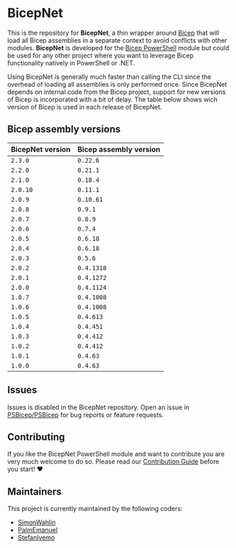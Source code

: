 # BicepNet

This is the repository for **BicepNet**, a thin wrapper around [Bicep](https://github.com/Azure/bicep) that will load all Bicep assemblies in a separate context to avoid conflicts with other modules. **BicepNet** is developed for the [Bicep PowerShell](https://github.com/PSBicep/BicepPowerShell) module but could be used for any other project where you want to leverage Bicep functionality natively in PowerShell or .NET.

Using BicepNet is generally much faster than calling the CLI since the overhead of loading all assemblies is only performed once. Since BicepNet depends on internal code from the Bicep project, support for new versions of Bicep is incorporated with a bit of delay. The table below shows wich version of Bicep is used in each release of BicepNet.

## Bicep assembly versions

| BicepNet version | Bicep assembly version |
| --- | --- |
| `2.3.0` | `0.22.6` |
| `2.2.0` | `0.21.1` |
| `2.1.0` | `0.18.4` |
| `2.0.10` | `0.11.1` |
| `2.0.9` | `0.10.61` |
| `2.0.8` | `0.9.1` |
| `2.0.7` | `0.8.9` |
| `2.0.6` | `0.7.4` |
| `2.0.5` | `0.6.18` |
| `2.0.4` | `0.6.18` |
| `2.0.3` | `0.5.6` |
| `2.0.2` | `0.4.1318` |
| `2.0.1` | `0.4.1272` |
| `2.0.0` | `0.4.1124` |
| `1.0.7` | `0.4.1008` |
| `1.0.6` | `0.4.1008` |
| `1.0.5` | `0.4.613` |
| `1.0.4` | `0.4.451` |
| `1.0.3` | `0.4.412` |
| `1.0.2` | `0.4.412` |
| `1.0.1` | `0.4.63` |
| `1.0.0` | `0.4.63` |

## Issues

Issues is disabled in the BicepNet repository. Open an issue in [PSBicep/PSBicep](https://github.com/PSBicep/PSBicep/issues) for bug reports or feature requests.

## Contributing
If you like the BicepNet PowerShell module and want to contribute you are very much welcome to do so. Please read our [Contribution Guide](CONTRIBUTING.md) before you start! ❤

## Maintainers

This project is currently maintained by the following coders:

- [SimonWahlin](https://github.com/SimonWahlin)
- [PalmEmanuel](https://github.com/PalmEmanuel)
- [StefanIvemo](https://github.com/StefanIvemo)
